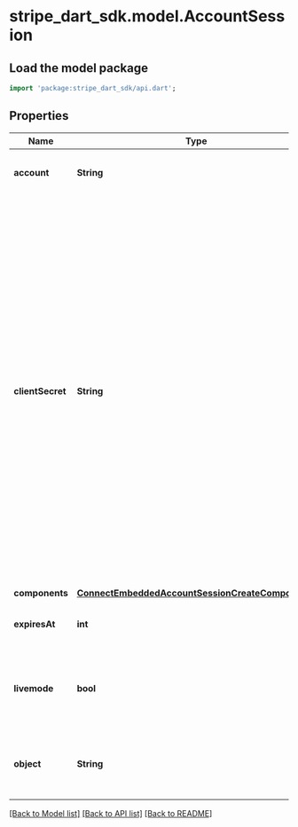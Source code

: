 # stripe_dart_sdk.model.AccountSession

## Load the model package
```dart
import 'package:stripe_dart_sdk/api.dart';
```

## Properties
Name | Type | Description | Notes
------------ | ------------- | ------------- | -------------
**account** | **String** | The ID of the account the AccountSession was created for | 
**clientSecret** | **String** | The client secret of this AccountSession. Used on the client to set up secure access to the given `account`.  The client secret can be used to provide access to `account` from your frontend. It should not be stored, logged, or exposed to anyone other than the connected account. Make sure that you have TLS enabled on any page that includes the client secret.  Refer to our docs to [setup Connect embedded components](https://stripe.com/docs/connect/get-started-connect-embedded-components) and learn about how `client_secret` should be handled. | 
**components** | [**ConnectEmbeddedAccountSessionCreateComponents**](ConnectEmbeddedAccountSessionCreateComponents.md) |  | 
**expiresAt** | **int** | The timestamp at which this AccountSession will expire. | 
**livemode** | **bool** | Has the value `true` if the object exists in live mode or the value `false` if the object exists in test mode. | 
**object** | **String** | String representing the object's type. Objects of the same type share the same value. | 

[[Back to Model list]](../README.md#documentation-for-models) [[Back to API list]](../README.md#documentation-for-api-endpoints) [[Back to README]](../README.md)


